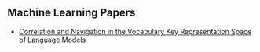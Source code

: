 ## Machine Learning Papers

- [Correlation and Navigation in the Vocabulary Key Representation Space of Language Models]()